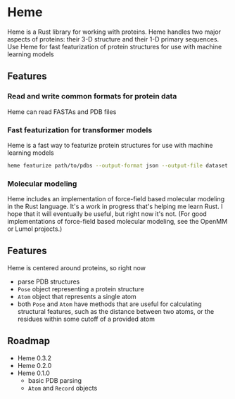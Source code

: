 # Heme

Heme is a Rust library for working with proteins. Heme handles two 
major aspects of proteins: their 3-D structure and their 1-D primary
sequences. Use Heme for fast featurization of protein structures 
for use with machine learning models 


## Features 


### Read and write common formats for protein data 

Heme can read FASTAs and PDB files 


### Fast featurization for transformer models 

Heme is a fast way to featurize protein structures for use with
machine learning models 

```bash
heme featurize path/to/pdbs --output-format json --output-file dataset.json 
```


### Molecular modeling 

Heme includes an implementation of force-field based molecular modeling 
in the Rust language. It's a work in progress that's helping me 
learn Rust. I hope that it will eventually be useful, but right now
it's not. (For good implementations of force-field based molecular
modeling, see the OpenMM or Lumol projects.)


## Features 

Heme is centered around proteins, so right now 

- parse PDB structures 
- `Pose` object representing a protein structure
- `Atom` object that represents a single atom 
- both `Pose` and `Atom` have methods that are useful for calculating 
  structural features, such as the distance between two atoms, or the
  residues within some cutoff of a provided atom 


## Roadmap 

- Heme 0.3.2
- Heme 0.2.0 
- Heme 0.1.0 
  - basic PDB parsing 
  - `Atom` and `Record` objects 
  




